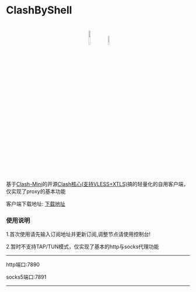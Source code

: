 # ClashByShell

<h1 align="center">
  <img src="https://raw.githubusercontent.com/Dreamacro/clash/master/docs/logo.png" width="10%" height="10%"> <img src="https://user-images.githubusercontent.com/38959826/146204166-2b784f13-c81a-4fdf-871a-aed63a645ac4.png" width="8%" height="8%">
</h1>

基于[Clash-Mini](https://github.com/Clash-Mini)的开源[Clash核心(支持VLESS+XTLS)](https://github.com/Clash-Mini/Clash.Meta/releases/latest)搞的轻量化的自用客户端，仅实现了proxy的基本功能

客户端下载地址: [下载地址](https://github.com/HXHGTS/ClashByShell/releases/latest/download/clash-windows-x64.zip)

### 使用说明

1.首次使用请先输入订阅地址并更新订阅,调整节点请使用控制台!

2.暂时不支持TAP/TUN模式，仅实现了基本的http与socks代理功能

---------------------------------

http端口:7890

socks5端口:7891

---------------------------------

